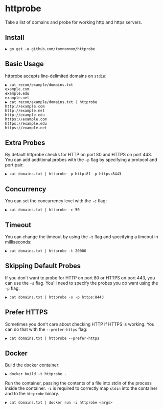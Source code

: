 # httprobe

Take a list of domains and probe for working http and https servers.

## Install

```
▶ go get -u github.com/tomnomnom/httprobe
```

## Basic Usage

httprobe accepts line-delimited domains on `stdin`:

```
▶ cat recon/example/domains.txt
example.com
example.edu
example.net
▶ cat recon/example/domains.txt | httprobe
http://example.com
http://example.net
http://example.edu
https://example.com
https://example.edu
https://example.net
```

## Extra Probes

By default httprobe checks for HTTP on port 80 and HTTPS on port 443. You can add additional
probes with the `-p` flag by specifying a protocol and port pair:

```
▶ cat domains.txt | httprobe -p http:81 -p https:8443
```

## Concurrency

You can set the concurrency level with the `-c` flag:

```
▶ cat domains.txt | httprobe -c 50
```

## Timeout

You can change the timeout by using the `-t` flag and specifying a timeout in milliseconds:

```
▶ cat domains.txt | httprobe -t 20000
```

## Skipping Default Probes

If you don't want to probe for HTTP on port 80 or HTTPS on port 443, you can use the
`-s` flag. You'll need to specify the probes you do want using the `-p` flag:

```
▶ cat domains.txt | httprobe -s -p https:8443
```

## Prefer HTTPS

Sometimes you don't care about checking HTTP if HTTPS is working. You can do that with the `--prefer-https` flag:

```
▶ cat domains.txt | httprobe --prefer-https
```

## Docker

Build the docker container:

```
▶ docker build -t httprobe .
```

Run the container, passing the contents of a file into stdin of the process inside the container. `-i` is required to correctly map `stdin` into the container and to the `httprobe` binary.

```
▶ cat domains.txt | docker run -i httprobe <args>
```

